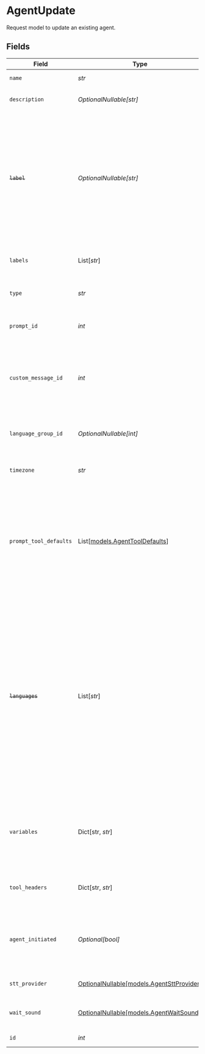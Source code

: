 # AgentUpdate

Request model to update an existing agent.


## Fields

| Field                                                                                                                                                                                                                                                                              | Type                                                                                                                                                                                                                                                                               | Required                                                                                                                                                                                                                                                                           | Description                                                                                                                                                                                                                                                                        | Example                                                                                                                                                                                                                                                                            |
| ---------------------------------------------------------------------------------------------------------------------------------------------------------------------------------------------------------------------------------------------------------------------------------- | ---------------------------------------------------------------------------------------------------------------------------------------------------------------------------------------------------------------------------------------------------------------------------------- | ---------------------------------------------------------------------------------------------------------------------------------------------------------------------------------------------------------------------------------------------------------------------------------- | ---------------------------------------------------------------------------------------------------------------------------------------------------------------------------------------------------------------------------------------------------------------------------------- | ---------------------------------------------------------------------------------------------------------------------------------------------------------------------------------------------------------------------------------------------------------------------------------- |
| `name`                                                                                                                                                                                                                                                                             | *str*                                                                                                                                                                                                                                                                              | :heavy_check_mark:                                                                                                                                                                                                                                                                 | The agent name                                                                                                                                                                                                                                                                     | Weather agent                                                                                                                                                                                                                                                                      |
| `description`                                                                                                                                                                                                                                                                      | *OptionalNullable[str]*                                                                                                                                                                                                                                                            | :heavy_minus_sign:                                                                                                                                                                                                                                                                 | The agent description                                                                                                                                                                                                                                                              | Agent for answering questions about weather.                                                                                                                                                                                                                                       |
| ~~`label`~~                                                                                                                                                                                                                                                                        | *OptionalNullable[str]*                                                                                                                                                                                                                                                            | :heavy_minus_sign:                                                                                                                                                                                                                                                                 | : warning: ** DEPRECATED **: This will be removed in a future release, please migrate away from it as soon as possible.<br/><br/>The agent label (DEPRECATED - use labels instead.)                                                                                                | Information                                                                                                                                                                                                                                                                        |
| `labels`                                                                                                                                                                                                                                                                           | List[*str*]                                                                                                                                                                                                                                                                        | :heavy_minus_sign:                                                                                                                                                                                                                                                                 | The agent labels                                                                                                                                                                                                                                                                   | [<br/>"Information",<br/>"Weather"<br/>]                                                                                                                                                                                                                                           |
| `type`                                                                                                                                                                                                                                                                             | *str*                                                                                                                                                                                                                                                                              | :heavy_check_mark:                                                                                                                                                                                                                                                                 | The agent type. Must be "ca_v1" currently.                                                                                                                                                                                                                                         | ca_v1                                                                                                                                                                                                                                                                              |
| `prompt_id`                                                                                                                                                                                                                                                                        | *int*                                                                                                                                                                                                                                                                              | :heavy_check_mark:                                                                                                                                                                                                                                                                 | ID of the prompt associated with the agent                                                                                                                                                                                                                                         | 1                                                                                                                                                                                                                                                                                  |
| `custom_message_id`                                                                                                                                                                                                                                                                | *int*                                                                                                                                                                                                                                                                              | :heavy_check_mark:                                                                                                                                                                                                                                                                 | Internal ID of the custom message that should be delivered at the beginning of a conversation with the agent                                                                                                                                                                       | 1                                                                                                                                                                                                                                                                                  |
| `language_group_id`                                                                                                                                                                                                                                                                | *OptionalNullable[int]*                                                                                                                                                                                                                                                            | :heavy_minus_sign:                                                                                                                                                                                                                                                                 | Internal ID of the language group associated with the agent                                                                                                                                                                                                                        | 1                                                                                                                                                                                                                                                                                  |
| `timezone`                                                                                                                                                                                                                                                                         | *str*                                                                                                                                                                                                                                                                              | :heavy_check_mark:                                                                                                                                                                                                                                                                 | The time zone in which the agent operates                                                                                                                                                                                                                                          | America/New_York                                                                                                                                                                                                                                                                   |
| `prompt_tool_defaults`                                                                                                                                                                                                                                                             | List[[models.AgentToolDefaults](../models/agenttooldefaults.md)]                                                                                                                                                                                                                   | :heavy_minus_sign:                                                                                                                                                                                                                                                                 | Agent-level static parameter values for the agent's tools, overriding any tool-level defaults                                                                                                                                                                                      | [<br/>{<br/>"default_values": [<br/>{<br/>"default_value": "fahrenheit",<br/>"field_name": "temperature_unit"<br/>}<br/>],<br/>"tool_name": "get_weather"<br/>}<br/>]                                                                                                              |
| ~~`languages`~~                                                                                                                                                                                                                                                                    | List[*str*]                                                                                                                                                                                                                                                                        | :heavy_minus_sign:                                                                                                                                                                                                                                                                 | : warning: ** DEPRECATED **: This will be removed in a future release, please migrate away from it as soon as possible.<br/><br/>BCP 47 codes of languages the agent supports. (DEPRECATED - pass an empty list here and use language group ID to link agent to a language group instead.) | [<br/>"en-US",<br/>"es-US"<br/>]                                                                                                                                                                                                                                                   |
| `variables`                                                                                                                                                                                                                                                                        | Dict[str, *str*]                                                                                                                                                                                                                                                                   | :heavy_check_mark:                                                                                                                                                                                                                                                                 | Custom context variables for the conversation session. Keys should be prefixed with "vars.".                                                                                                                                                                                       | {<br/>"vars.location_name": "Main Street Pizza"<br/>}                                                                                                                                                                                                                              |
| `tool_headers`                                                                                                                                                                                                                                                                     | Dict[str, *str*]                                                                                                                                                                                                                                                                   | :heavy_check_mark:                                                                                                                                                                                                                                                                 | Optional headers to include in tool calls for agent.                                                                                                                                                                                                                               | {<br/>"Authorization": "Basic sometoken"<br/>}                                                                                                                                                                                                                                     |
| `agent_initiated`                                                                                                                                                                                                                                                                  | *Optional[bool]*                                                                                                                                                                                                                                                                   | :heavy_minus_sign:                                                                                                                                                                                                                                                                 | Whether the agent initiates conversation with a user after the custom message is delivered                                                                                                                                                                                         | false                                                                                                                                                                                                                                                                              |
| `stt_provider`                                                                                                                                                                                                                                                                     | [OptionalNullable[models.AgentSttProvider]](../models/agentsttprovider.md)                                                                                                                                                                                                         | :heavy_minus_sign:                                                                                                                                                                                                                                                                 | Speech-to-text provider for the agent.                                                                                                                                                                                                                                             | Google STT V1                                                                                                                                                                                                                                                                      |
| `wait_sound`                                                                                                                                                                                                                                                                       | [OptionalNullable[models.AgentWaitSound]](../models/agentwaitsound.md)                                                                                                                                                                                                             | :heavy_minus_sign:                                                                                                                                                                                                                                                                 | Sound to play while waiting for a response from the LLM.                                                                                                                                                                                                                           | No Sound                                                                                                                                                                                                                                                                           |
| `id`                                                                                                                                                                                                                                                                               | *int*                                                                                                                                                                                                                                                                              | :heavy_check_mark:                                                                                                                                                                                                                                                                 | Internal ID of the agent                                                                                                                                                                                                                                                           | 1                                                                                                                                                                                                                                                                                  |